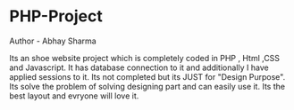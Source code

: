 # PHP-Project
Author - Abhay Sharma

Its an shoe website project which is completely coded in PHP , Html ,CSS and Javascript. 
It has database connection to it and additionally I have applied sessions to it.
Its not completed but its JUST for "Design Purpose".
Its solve the problem of solving designing part and can easily use it. Its the best layout and evryone will love it.
